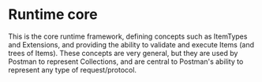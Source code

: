 # Runtime core

This is the core runtime framework, defining concepts such as ItemTypes and Extensions, and providing the ability to validate and execute Items (and trees of Items). These concepts are very general, but they are used by Postman to represent Collections, and are central to Postman's ability to represent any type of request/protocol.
